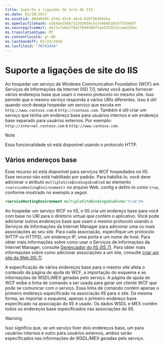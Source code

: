 ```yaml
---
title: Suporte a ligações de site do IIS
ms.date: 03/30/2017
ms.assetid: 40440495-254d-45c8-a8c6-b29f364892ba
ms.openlocfilehash: e364be55687323d3059c4a7e084818e3f7d54d5f
ms.sourcegitcommit: de17a7a0a37042f0d4406f5ae5393531caeb25ba
ms.translationtype: MT
ms.contentlocale: pt-BR
ms.lasthandoff: 01/24/2020
ms.locfileid: "76743434"
---
```

# <a name="supporting-multiple-iis-site-bindings"></a>Suporte a ligações de site do IIS
Ao hospedar um serviço de Windows Communication Foundation (WCF) em Serviços de Informações da Internet (IIS) 7,0, talvez você queira fornecer vários endereços base que usam o mesmo protocolo no mesmo site. Isso permite que o mesmo serviço responda a vários URIs diferentes. Isso é útil quando você deseja hospedar um serviço que escuta em `http://www.contoso.com` e `http://contoso.com`. Também é útil criar um serviço que tenha um endereço base para usuários internos e um endereço base separado para usuários externos. Por exemplo: `http://internal.contoso.com` e `http://www.contoso.com`.  
  
> [!NOTE]
> Essa funcionalidade só está disponível usando o protocolo HTTP.  
  
## <a name="multiple-base-addresses"></a>Vários endereços base  
 Esse recurso só está disponível para serviços WCF hospedados no IIS. Esse recurso não está habilitado por padrão. Para habilitá-lo, você deve adicionar o atributo `multipleSiteBindingsEnabled` ao elemento <`serviceHostingEnvironment`> no arquivo Web. config e defini-lo como `true`, conforme mostrado no exemplo a seguir.  
  
```xml  
<serviceHostingEnvironment multipleSiteBindingsEnabled="true"/>  
```  
  
 Ao hospedar um serviço WCF no IIS, o IIS cria um endereço base para você com base no URI para o diretório virtual que contém o aplicativo. Você pode adicionar outros endereços base que usam o mesmo protocolo usando o Serviços de Informações da Internet Manager para adicionar uma ou mais associações ao seu site. Para cada associação, especifique um protocolo (HTTP ou HTTPS), um endereço IP, uma porta e um nome de host. Para obter mais informações sobre como usar o Serviços de Informações da Internet Manager, consulte [Gerenciador do IIS (IIS 7)](https://docs.microsoft.com/previous-versions/windows/it-pro/windows-server-2008-R2-and-2008/cc753842(v=ws.10)). Para obter mais informações sobre como adicionar associações a um site, consulte [criar um site da Web (IIS 7)](https://docs.microsoft.com/previous-versions/windows/it-pro/windows-server-2008-R2-and-2008/cc772350(v=ws.10))  
  
 A especificação de vários endereços base para o mesmo site afeta o conteúdo da página de ajuda do WCF, a importação do esquema e as informações de WSDL/MEX geradas pelo serviço. A página de ajuda do WCF exibe a linha de comando a ser usada para gerar um cliente WCF que pode se comunicar com o serviço. Essa linha de comando contém apenas o primeiro endereço especificado na associação IIS para o site. Da mesma forma, ao importar o esquema, apenas o primeiro endereço base especificado na associação do IIS é usado. Os dados WSDL e MEX contêm todos os endereços base especificados nas associações do IIS.  
  
> [!WARNING]
> Isso significa que, se um serviço tiver dois endereços base, um para usuários internos e outro para usuários externos, ambos serão especificados nas informações de WSDL/MEX geradas pelo serviço.
